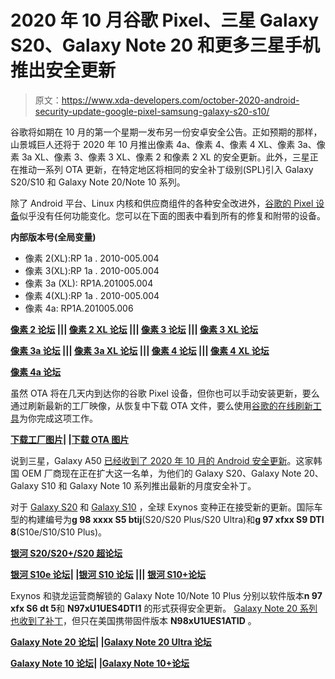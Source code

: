 # 2020 年 10 月谷歌 Pixel、三星 Galaxy S20、Galaxy Note 20 和更多三星手机推出安全更新

> 原文：<https://www.xda-developers.com/october-2020-android-security-update-google-pixel-samsung-galaxy-s20-s10/>

谷歌将如期在 10 月的第一个星期一发布另一份安卓安全公告。正如预期的那样，山景城巨人还将于 2020 年 10 月推出像素 4a、像素 4、像素 4 XL、像素 3a、像素 3a XL、像素 3、像素 3 XL、像素 2 和像素 2 XL 的安全更新。此外，三星正在推动一系列 OTA 更新，在特定地区将相同的安全补丁级别(SPL)引入 Galaxy S20/S10 和 Galaxy Note 20/Note 10 系列。

除了 Android 平台、Linux 内核和供应商组件的各种安全改进外，[谷歌的 Pixel 设备](https://support.google.com/pixelphone/thread/75085899)似乎没有任何功能变化。您可以在下面的图表中看到所有的修复和附带的设备。

**内部版本号(全局变量)**

*   像素 2(XL):RP 1a . 2010-005.004
*   像素 3(XL):RP 1a . 2010-005.004
*   像素 3a (XL): RP1A.201005.004
*   像素 4(XL):RP 1a . 2010-005.004
*   像素 4a: RP1A.201005.006

**[像素 2 论坛](https://forum.xda-developers.com/pixel-2) ||| [像素 2 XL 论坛](https://forum.xda-developers.com/pixel-2-xl) ||| [像素 3 论坛](https://forum.xda-developers.com/pixel-3) ||| [像素 3 XL 论坛](https://forum.xda-developers.com/pixel-3-xl)**

**[像素 3a 论坛](https://forum.xda-developers.com/pixel-3a) ||| [像素 3a XL 论坛](https://forum.xda-developers.com/pixel-3a-xl) ||| [像素 4 论坛](https://forum.xda-developers.com/pixel-4) ||| [像素 4 XL 论坛](https://forum.xda-developers.com/pixel-4-xl)**

**[像素 4a 论坛](https://forum.xda-developers.com/pixel-4a)**

虽然 OTA 将在几天内到达你的谷歌 Pixel 设备，但你也可以手动安装更新，要么通过刷新最新的工厂映像，从恢复中下载 OTA 文件，要么使用[谷歌的在线刷新工具](https://pixelrepair.withgoogle.com/)为你完成这项工作。

**[下载工厂图片](https://developers.google.com/android/images)| |[下载 OTA 图片](https://developers.google.com/android/ota)**

说到三星，Galaxy A50 [已经收到了 2020 年 10 月的 Android 安全更新](https://www.xda-developers.com/samsung-rolls-out-october-2020-security-update-galaxy-a50/)。这家韩国 OEM 厂商现在正在扩大这一名单，为他们的 Galaxy S20、Galaxy Note 20、Galaxy S10 和 Galaxy Note 10 系列推出最新的月度安全补丁。

对于 [Galaxy S20](https://forum.xda-developers.com/showpost.php?p=83642291) 和 [Galaxy S10](https://forum.xda-developers.com/showpost.php?p=83642173) ，全球 Exynos 变种正在接受新的更新。国际车型的构建编号为**g 98 xxxx S5 btij**(S20/S20 Plus/S20 Ultra)和**g 97 xfxx S9 DTI 8**(S10e/S10/S10 Plus)。

**[银河 S20/S20+/S20 超论坛](https://forum.xda-developers.com/galaxy-s20)**

**[银河 S10e 论坛](https://forum.xda-developers.com/galaxy-s10e)| |[银河 S10 论坛](https://forum.xda-developers.com/galaxy-s10) ||| [银河 S10+论坛](https://forum.xda-developers.com/s10-plus)**

Exynos 和骁龙运营商解锁的 Galaxy Note 10/Note 10 Plus 分别以软件版本**n 97 xfx S6 dt 5**和 **N97xU1UES4DTI1** 的形式获得安全更新。 [Galaxy Note 20 系列也收到了补丁](https://forum.xda-developers.com/showpost.php?p=83644005)，但只在美国携带固件版本 **N98xU1UES1ATID** 。

**[Galaxy Note 20 论坛](https://forum.xda-developers.com/galaxy-note-20)| |[Galaxy Note 20 Ultra 论坛](https://forum.xda-developers.com/galaxy-note-20-ultra)**

**[Galaxy Note 10 论坛](https://forum.xda-developers.com/galaxy-note-10)| |[Galaxy Note 10+论坛](https://forum.xda-developers.com/galaxy-note-10+)**